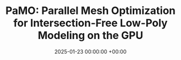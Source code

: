 ---
layout: post
title:  "PaMO: Parallel Mesh Optimization for Intersection-Free Low-Poly Modeling on the GPU"
date:   2025-01-23 00:00:00 +00:00
image: /images/pamo.jpg
categories: research
authors: "<strong>Seonghun Oh*</strong>, Xiaodi Yuan*, Xinyue Wei*, Ruoxi Shi, Fanbo Xiang, Minghua Liu, Hao Su"
venue: "Under Review"
---